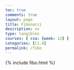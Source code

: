 ```yaml
---
toc: true
comments: true
layout: page
title: Fibonacci
description: xx
type: tangibles
courses: { csa: {week: 12} }
categories: [C1.4]
permalink: /fibo
---
```


{% include fibo.html %}